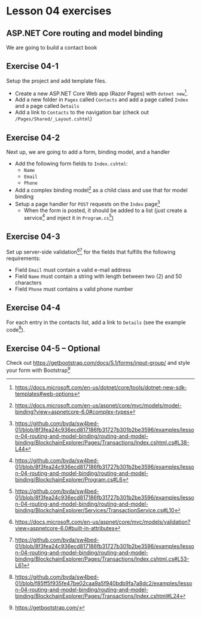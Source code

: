 # Lesson 04 exercises
## ASP.NET Core routing and model binding
We are going to build a contact book

## Exercise 04-1
Setup the project and add template files.

- Create a new ASP.NET Core Web app (Razor Pages) with `dotnet new`[^1].
- Add a new folder in `Pages` called `Contacts` and add a page called `Index` and a page called `Details`
- Add a link to `Contacts` to the navigation bar (check out `/Pages/Shared/_Layout.cshtml`)

## Exercise 04-2
Next up, we are going to add a form, binding model, and a handler

- Add the following form fields to `Index.cshtml`:
  - `Name`
  - `Email`
  - `Phone`
- Add a complex binding model[^3] as a child class and use that for model binding
- Setup a page handler for `POST` requests on the `Index` page[^6]
  - When the form is posted, it should be added to a list (just create a service[^9] and inject it in `Program.cs`[^8])

## Exercise 04-3
Set up server-side validation[^2][^7] for the fields that fulfills the following requirements:
- Field `Email` must contain a valid e-mail address
- Field `Name` must contain a string with length between two (2) and 50 characters
- Field `Phone` must contains a valid phone number

## Exercise 04-4
For each entry in the contacts list, add a link to `Details` (see the example code[^5]).

## Exercise 04-5 – Optional
Check out https://getbootstrap.com/docs/5.1/forms/input-group/ and style your form with Bootstrap[^4]


[^1]: https://docs.microsoft.com/en-us/dotnet/core/tools/dotnet-new-sdk-templates#web-options
[^2]: https://docs.microsoft.com/en-us/aspnet/core/mvc/models/validation?view=aspnetcore-6.0#built-in-attributes
[^3]: https://docs.microsoft.com/en-us/aspnet/core/mvc/models/model-binding?view=aspnetcore-6.0#complex-types
[^4]: https://getbootstrap.com/
[^5]: https://github.com/bvda/sw4bed-01/blob/f85ff5f935fe47be02caa9a5f940bdb9fa7a8dc2/examples/lesson-04-routing-and-model-binding/routing-and-model-binding/BlockchainExplorer/Pages/Transactions/Index.cshtml#L24
[^6]: https://github.com/bvda/sw4bed-01/blob/8f3fea24c936ecd817186fb31727b301b2be3596/examples/lesson-04-routing-and-model-binding/routing-and-model-binding/BlockchainExplorer/Pages/Transactions/Index.cshtml.cs#L38-L44
[^7]: https://github.com/bvda/sw4bed-01/blob/8f3fea24c936ecd817186fb31727b301b2be3596/examples/lesson-04-routing-and-model-binding/routing-and-model-binding/BlockchainExplorer/Pages/Transactions/Index.cshtml.cs#L53-L61
[^8]: https://github.com/bvda/sw4bed-01/blob/8f3fea24c936ecd817186fb31727b301b2be3596/examples/lesson-04-routing-and-model-binding/routing-and-model-binding/BlockchainExplorer/Services/TransactionService.cs#L10
[^9]: https://github.com/bvda/sw4bed-01/blob/8f3fea24c936ecd817186fb31727b301b2be3596/examples/lesson-04-routing-and-model-binding/routing-and-model-binding/BlockchainExplorer/Program.cs#L6
